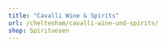 ```yaml
---
title: "Cavalli Wine & Spirits"
url: /cheltenham/cavalli-wine-und-spirits/
shop: Spirituosen
---
```

